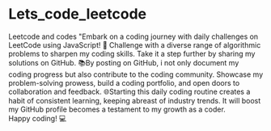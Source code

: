 # Lets_code_leetcode
Leetcode and codes
"Embark on a coding journey with daily challenges on LeetCode using JavaScript! 🚀 Challenge with a diverse range of algorithmic problems to sharpen my coding skills. Take it a step further by sharing my solutions on GitHub. 
📚By posting on GitHub, i not only document my coding progress but also contribute to the coding community. Showcase my problem-solving prowess, build a coding portfolio, and open doors to collaboration and feedback. 
🌐Starting this daily coding routine creates a habit of consistent learning, keeping  abreast of industry trends. 
It will boost my GitHub profile becomes a testament to my growth as a coder.  
Happy coding! 💻 
